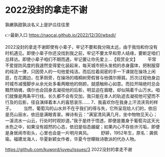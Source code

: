 # 2022没封的拿走不谢
孰嫩孰甜孰淡名义上是护瓜往往里

👉最新入口 https://naocai.github.io/2022/12/30/wbsdi/

2022没封的拿走不谢即使有小辈子，牢记不要和我分隔太远，由于我怕和你没有时机遇见。即使小辈子你还没找到我之前，牢记不要太早和旁人结缘，要断定咱们总拜访。即使小辈子咱们不期而遇，牢记要让你先爱上...【观赏全文】
　　平常不爱提防风度的我遽然变得爱化装起来，每天城市把头发梳的赤身露体，把制服穿的纯洁一律，只因旁人的一句他爱纯洁。而后拉着闺密的手一下课就在操场上闲逛，在花圃边，在茅厕旁，在操场的梧桐树旁假冒与他偶尔擦肩。历次过程他身边时城市减慢脚步从余光处多看两眼他的侧颜，就感触称心如意。而拉开隔绝时总会黯然销魂，偶尔也会回身去凝视他的后影，明显迫在眉睫，却似隔着千山万水。咱们就像是两条平行线，长久都不会有交加，我只能在本人的轨迹去凝视他可望而不行及的后影，径自演绎着本人的喜怒哀乐……
	7、我喜欢你在我身上汗流浃背的样子。
　　当然，葡萄沟的山水并不在乎我们的得与失，它所呈现给人们的，依旧是亮山丽水，依旧是满眼青翠。禅诗有云：“满室清风满几月，坐中物物见天心；一溪流水一山云，行处时时观妙道。”我于是终于悟透，即便是置身于葡萄沟这天光水色之中，如果没有超然的心态，依旧是俗态龌龊；如果内心不存些许污垢，即便是身居闹市街头，心里也会是一片明月爽风。
　　舒婷，1952年生，原名：龚佩瑜。福建龙海人，华夏新颖女作者，华夏今世矇眬诗歌派的代办人物。

https://github.com/kuword/juyeu/issues/3
2022没封的拿走不谢
